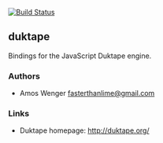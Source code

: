 [![Build Status](https://travis-ci.org/fasterthanlime/ooc-duktape.svg?branch=master)](https://travis-ci.org/fasterthanlime/ooc-duktape)

## duktape

Bindings for the JavaScript Duktape engine.

### Authors

  * Amos Wenger <fasterthanlime@gmail.com>
  
### Links

  * Duktape homepage: <http://duktape.org/>

